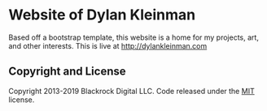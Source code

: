 # Website of Dylan Kleinman
Based off a bootstrap template, this website is a home for my projects, art, and other interests.  This is live at http://dylankleinman.com


## Copyright and License
Copyright 2013-2019 Blackrock Digital LLC. Code released under the [MIT](https://github.com/BlackrockDigital/startbootstrap-grayscale/blob/gh-pages/LICENSE) license.
